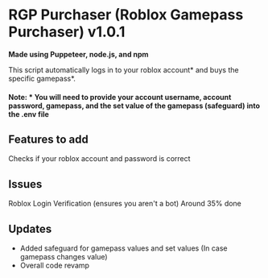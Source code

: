 # RGP Purchaser (Roblox Gamepass Purchaser) v1.0.1

**Made using Puppeteer, node.js, and npm**

This script automatically logs in to your roblox account* and buys the specific gamepass*.
#### Note: \* You will need to provide your account username, account password, gamepass, and the set value of the gamepass (safeguard) into the .env file

## Features to add
Checks if your roblox account and password is correct 

## Issues
Roblox Login Verification (ensures you aren't a bot) Around 35% done

## Updates
- Added safeguard for gamepass values and set values (In case gamepass changes value)
- Overall code revamp
